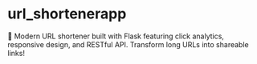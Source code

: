 # url_shortenerapp
🔗 Modern URL shortener built with Flask featuring click analytics, responsive design, and RESTful API. Transform long URLs into shareable links!
